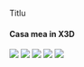 Titlu
<h4>Casa mea in X3D </h4>

<img src="/Poze_casa/Casa_sus.jpg">
<img src="/Poze_casa/Casa_profil_fata.jpg">
<img src="/Poze_casa/Casa_lateral.jpg">
<img src="/Poze_casa/Casa_strada.jpg">
<img src="/Poze_casa/Vedere_geam.jpg">
